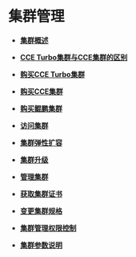 # 集群管理<a name="cce_01_0027"></a>

-   **[集群概述](集群概述.md)**  

-   **[CCE Turbo集群与CCE集群的区别](CCE-Turbo集群与CCE集群的区别.md)**  

-   **[购买CCE Turbo集群](购买CCE-Turbo集群.md)**  

-   **[购买CCE集群](购买CCE集群.md)**  

-   **[购买鲲鹏集群](购买鲲鹏集群.md)**  

-   **[访问集群](访问集群.md)**  

-   **[集群弹性扩容](集群弹性扩容.md)**  

-   **[集群升级](集群升级.md)**  

-   **[管理集群](管理集群.md)**  

-   **[获取集群证书](获取集群证书.md)**  

-   **[变更集群规格](变更集群规格.md)**  

-   **[集群管理权限控制](集群管理权限控制.md)**  

-   **[集群参数说明](集群参数说明.md)**  


